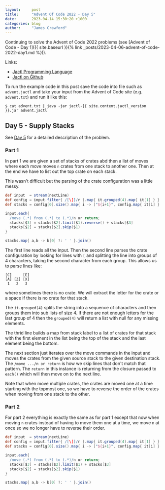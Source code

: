 ```yaml
---
layout:     post
title:      "Advent Of Code 2022 - Day 5"
date:       2023-04-14 15:30:20 +1000
categories: blog
author:     "James Crawford"
---
```


Continuing to solve the Advent of Code 2022 problems
(see [Advent of Code - Day 1]({{ site.baseurl }}{% link _posts/2023-04-06-advent-of-code-2022-day1.md %})).

Links:
* [Jactl Programming Language](https://jactl.io)
* [Jactl on Github](https://github.com/jaccomoc/jactl)

To run the example code in this post save the code into file such as `advent.jactl` and take your input from the
Advent of Code site (e.g. `advent.txt`) and run it like this:
```shell
$ cat advent.txt | java -jar jactl-{{ site.content.jactl_version }}.jar advent.jactl 
```

## Day 5 - Supply Stacks

See [Day 5](https://adventofcode.com/2022/day/5) for a detailed description of the problem.

### Part 1

In part 1 we are given a set of stacks of crates abd then a list of moves where each move moves `n` crates from one
stack to another one.
Then at the end we have to list out the top crate on each stack.

This wasn't difficult but the parsing of the crate configuration was a little messy.

```groovy
def input  = stream(nextLine)
def config = input.filter{ /[\[]/r }.map{ it.grouped(4).map{ it[1] } }
def stacks = config[0].size().map{ i -> ["${i+1}", config.map{ it[i] }.filter{ it != ' '}] }.collectEntries()

input.each{
  /move (.*) from (.*) to (.*)/n or return;
  stacks[$3] = stacks[$2].limit($1).reverse() + stacks[$3]
  stacks[$2] = stacks[$2].skip($1)
}

stacks.map{ a,b -> b[0] ?: ' ' }.join()
```

The first line reads all the input.
Then the second line parses the crate configuration by looking for lines with `[` and splitting the line into
groups of 4 characters, taking the second character from each group.
This allows us to parse lines like:
```
[C]     [E]
[A] [Z] [X]
 1   2   3
```
where sometimes there is no crate.
We will extract the letter for the crate or a space if there is no crate for that stack.

The `it.grouped(4)` splits the string into a sequence of characters and then groups them into sub lists of size 4.
If there are not enough letters for the last group of 4 then the `grouped(4)` will return a list with null for any
missing elements.

The thrid line builds a map from stack label to a list of crates for that stack with the first element in the
list being the top of the stack and the last element being the bottom.

The next section just iterates over the move commands in the input and moves the crates from the given source stack
to the given destination stack.
The `/move .../n or return` is how we skip lines that don't match that pattern.
The `return` in this instance is returning from the closure passed to `each()` which will then move on to the next
line.

Note that when move multiple crates, the crates are moved one at a time starting with the topmost one, so we have
to reverse the order of the crates when moving from one stack to the other.

### Part 2

For part 2 everything is exactly the same as for part 1 except that now when moving `n` crates instead of having
to move them one at a time, we move `n` at once so we no longer have to reverse their order.

```groovy
def input  = stream(nextLine)
def config = input.filter{ /[\[]/r }.map{ it.grouped(4).map{ it[1] } }
def stacks = config[0].size().map{ i -> ["${i+1}", config.map{ it[i] }.filter{ it != ' '}] }.collectEntries()

input.each{
  /move (.*) from (.*) to (.*)/n or return;
  stacks[$3] = stacks[$2].limit($1) + stacks[$3]
  stacks[$2] = stacks[$2].skip($1)
}

stacks.map{ a,b -> b[0] ?: ' ' }.join()
```

